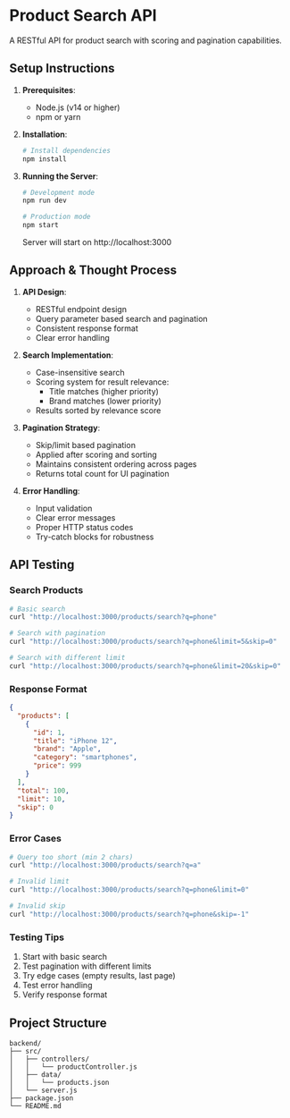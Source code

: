 # Product Search API

A RESTful API for product search with scoring and pagination capabilities.

## Setup Instructions

1. **Prerequisites**:
   - Node.js (v14 or higher)
   - npm or yarn

2. **Installation**:
   ```bash
   # Install dependencies
   npm install
   ```

3. **Running the Server**:
   ```bash
   # Development mode
   npm run dev

   # Production mode
   npm start
   ```
   Server will start on http://localhost:3000

## Approach & Thought Process

1. **API Design**:
   - RESTful endpoint design
   - Query parameter based search and pagination
   - Consistent response format
   - Clear error handling

2. **Search Implementation**:
   - Case-insensitive search
   - Scoring system for result relevance:
     - Title matches (higher priority)
     - Brand matches (lower priority)
   - Results sorted by relevance score

3. **Pagination Strategy**:
   - Skip/limit based pagination
   - Applied after scoring and sorting
   - Maintains consistent ordering across pages
   - Returns total count for UI pagination

4. **Error Handling**:
   - Input validation
   - Clear error messages
   - Proper HTTP status codes
   - Try-catch blocks for robustness

## API Testing

### Search Products

```bash
# Basic search
curl "http://localhost:3000/products/search?q=phone"

# Search with pagination
curl "http://localhost:3000/products/search?q=phone&limit=5&skip=0"

# Search with different limit
curl "http://localhost:3000/products/search?q=phone&limit=20&skip=0"
```

### Response Format
```json
{
  "products": [
    {
      "id": 1,
      "title": "iPhone 12",
      "brand": "Apple",
      "category": "smartphones",
      "price": 999
    }
  ],
  "total": 100,
  "limit": 10,
  "skip": 0
}
```

### Error Cases
```bash
# Query too short (min 2 chars)
curl "http://localhost:3000/products/search?q=a"

# Invalid limit
curl "http://localhost:3000/products/search?q=phone&limit=0"

# Invalid skip
curl "http://localhost:3000/products/search?q=phone&skip=-1"
```

### Testing Tips
1. Start with basic search
2. Test pagination with different limits
3. Try edge cases (empty results, last page)
4. Test error handling
5. Verify response format

## Project Structure
```
backend/
├── src/
│   ├── controllers/
│   │   └── productController.js
│   ├── data/
│   │   └── products.json
│   └── server.js
├── package.json
└── README.md
``` 